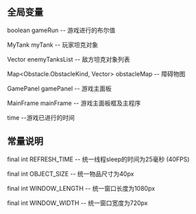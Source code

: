 ## 全局变量

boolean gameRun 
-- 游戏进行的布尔值

MyTank myTank 
-- 玩家坦克对象

Vector<EnemyTank> enemyTanksList
-- 敌方坦克对象列表

Map<Obstacle.ObstacleKind, Vector<Obstacle>> obstacleMap
-- 障碍物图

GamePanel gamePanel
-- 游戏主面板

MainFrame mainFrame
-- 游戏主面板框及主程序

time
--游戏已进行的时间


## 常量说明

final int REFRESH_TIME 
-- 统一线程sleep的时间为25毫秒 (40FPS)

final int OBJECT_SIZE
-- 统一物品尺寸为40px

final int WINDOW_LENGTH
-- 统一窗口长度为1080px

final int WINDOW_WIDTH
-- 统一窗口宽度为720px